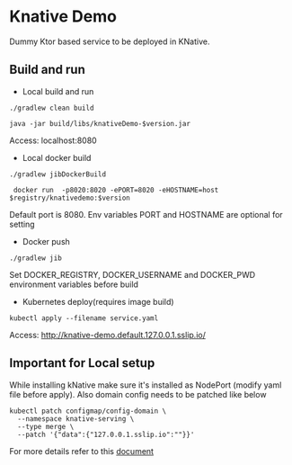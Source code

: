 # Knative Demo

Dummy Ktor based service to be deployed in KNative.


## Build and run

- Local build and run

```
./gradlew clean build 

java -jar build/libs/knativeDemo-$version.jar
```

Access: localhost:8080

- Local docker build
```
./gradlew jibDockerBuild

 docker run  -p8020:8020 -ePORT=8020 -eHOSTNAME=host $registry/knativedemo:$version
```
Default port is 8080. Env variables PORT and HOSTNAME are optional for setting

- Docker push
```
./gradlew jib
```

Set DOCKER_REGISTRY, DOCKER_USERNAME and DOCKER_PWD environment variables before build 

- Kubernetes deploy(requires image build)

```
kubectl apply --filename service.yaml   
```

Access: http://knative-demo.default.127.0.0.1.sslip.io/

## Important for Local setup

While installing kNative make sure it's installed as NodePort (modify yaml file before apply). Also domain config needs to be patched like below

```
kubectl patch configmap/config-domain \
  --namespace knative-serving \
  --type merge \
  --patch '{"data":{"127.0.0.1.sslip.io":""}}'
```

For more details refer to this [document](https://knative.dev/blog/articles/set-up-a-local-knative-environment-with-kind/)


